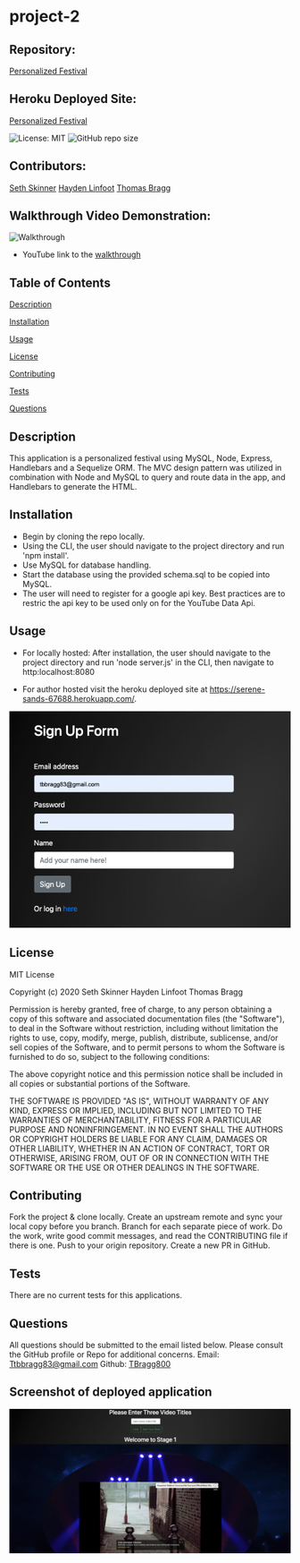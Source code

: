 # project-2

##  Repository: 
[Personalized Festival](https://github.com/SethSkinner/personalized-festival/tree/master)

##  Heroku Deployed Site:
[Personalized Festival](https://serene-sands-67688.herokuapp.com/)

![License: MIT](https://img.shields.io/badge/License-MIT-brightgreen.svg)
![GitHub repo size](https://img.shields.io/github/repo-size/SethSkinner/personalized-festival)

##  Contributors:
[Seth Skinner](https://github.com/SethSkinner)
[Hayden Linfoot](https://github.com/Hlinfoot)
[Thomas Bragg](http://github.com/TBragg800)

## Walkthrough Video Demonstration: 
![Walkthrough](./public/assets/personalized_festival.gif)
* YouTube link to the 
[walkthrough](https://youtu.be/q2QQPKHtT20)

## Table of Contents
  [Description](#Description)

  [Installation](#Installation)

  [Usage](#Usage)

  [License](#License)

  [Contributing](#Contributing)

  [Tests](#Tests)

  [Questions](#Questions)
  
## Description
   This application is a personalized festival using MySQL, Node, Express, Handlebars and a Sequelize ORM. The MVC design pattern was utilized in combination with Node and MySQL to query and route data in the app, and Handlebars to generate the HTML.

## Installation
* Begin by cloning the repo locally.
* Using the CLI, the user should navigate to the project directory and run 'npm install'.
* Use MySQL for database handling.
* Start the database using the provided schema.sql to be copied into MySQL.
* The user will need to register for a google api key. Best practices are to restric the api key to be used only on for the YouTube Data Api.

## Usage
* For locally hosted: 
  After installation, the user should navigate to the project directory and run 'node server.js' in the CLI, then navigate to http:localhost:8080 
  
* For author hosted
  visit the heroku deployed site at https://serene-sands-67688.herokuapp.com/.

![](./public/assets/personalized_festival1.png)

## License
  MIT License

Copyright (c) 2020 Seth Skinner Hayden Linfoot Thomas Bragg

Permission is hereby granted, free of charge, to any person obtaining a copy
of this software and associated documentation files (the "Software"), to deal
in the Software without restriction, including without limitation the rights
to use, copy, modify, merge, publish, distribute, sublicense, and/or sell
copies of the Software, and to permit persons to whom the Software is
furnished to do so, subject to the following conditions:

The above copyright notice and this permission notice shall be included in all
copies or substantial portions of the Software.

THE SOFTWARE IS PROVIDED "AS IS", WITHOUT WARRANTY OF ANY KIND, EXPRESS OR
IMPLIED, INCLUDING BUT NOT LIMITED TO THE WARRANTIES OF MERCHANTABILITY,
FITNESS FOR A PARTICULAR PURPOSE AND NONINFRINGEMENT. IN NO EVENT SHALL THE
AUTHORS OR COPYRIGHT HOLDERS BE LIABLE FOR ANY CLAIM, DAMAGES OR OTHER
LIABILITY, WHETHER IN AN ACTION OF CONTRACT, TORT OR OTHERWISE, ARISING FROM,
OUT OF OR IN CONNECTION WITH THE SOFTWARE OR THE USE OR OTHER DEALINGS IN THE
SOFTWARE.

## Contributing
  Fork the project & clone locally. Create an upstream remote and sync your local copy before you branch. Branch for each separate piece of work. Do the work, write good commit messages, and read the CONTRIBUTING file if there is one. Push to your origin repository. Create a new PR in GitHub.

## Tests
  There are no current tests for this applications.

## Questions
  All questions should be submitted to the email listed below. Please consult the GitHub profile or Repo for additional concerns. 
  Email: Ttbbragg83@gmail.com
  Github: [TBragg800](http://github.com/TBragg800)

## Screenshot of deployed application
![](./public/assets/personalized_festival2.png)